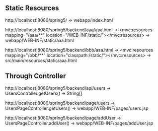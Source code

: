 ## Static Resources
http://localhost:8080/spring5/ 
    -> webapp/index.html

http://localhost:8080/spring5/backend/aaa/aaa.html 
    -> <mvc:resources mapping="/aaa/**" location="/WEB-INF/static/"></mvc:resources>
    -> webapp/WEB-INF/static/aaa.html

http://localhost:8080/spring5/backend/bbb/aaa.html
    -> <mvc:resources mapping="/bbb/**" location="classpath:/static/"></mvc:resources>
    -> src/main/resources/static/aaa.html

## Through Controller
http://localhost:8080/spring5/backend/api/users 
    -> UsersController.getUsers() -> String[]

http://localhost:8080/spring5/backend/page/users 
    -> UsersPageController.getUsers() -> webapp/WEB-INF/pages/users.jsp

http://localhost:8080/spring5/backend/page/addUser 
    -> UsersPageController.addUser() -> webapp/WEB-INF/pages/addUser.jsp
